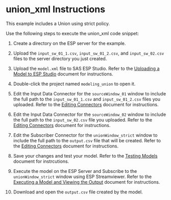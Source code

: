 # union_xml Instructions

This example includes a Union using strict policy.

Use the following steps to execute the union_xml code snippet:

1.  Create a directory on the ESP server for the example.

2.  Upload the `input_sw_01_1.csv`, `input_sw_01_2.csv`, and `input_sw_02.csv` files to the server directory you just created.

3.  Upload the `model.xml` file to SAS ESP Studio. Refer to the [Uploading a Model to ESP Studio](../../../docs/Uploading_a_Model_to_ESP_Studio.pdf) document for instructions.
  
4.  Double-click the project named `modeling_union` to open it.

5.  Edit the Input Data Connector for the `sourceWindow_01` window to include the full path to the `input_sw_01_1.csv` and `input_sw_01_2.csv` files you uploaded. Refer to the [Editing Connectors](../../../docs/Connectors.pdf) document for instructions.

6.  Edit the Input Data Connector for the `sourceWindow_02` window to include the full path to the `input_sw_02.csv` file you uploaded. Refer to the [Editing Connectors](../../../docs/Connectors.pdf) document for instructions.
 
7.  Edit the Subscriber Connector for the `unionWindow_strict` window to include the full path to the `output.csv` file that will be created. Refer to the [Editing Connectors](../../../docs/Connectors.pdf) document for instructions.

8.  Save your changes and test your model. Refer to the [Testing Models](../../../docs/Testing_Models.pdf) document for instrcutions.

9.  Execute the model on the ESP Server and Subscribe to the `unionWindow_strict` window using ESP Streamviewer. Refer to the [Executing a Model and Viewing the Output](../../../docs/Executing_a_Model_and_Viewing_the_Output.pdf) document for instructions.

10.  Download and open the `output.csv` file created by the model.
